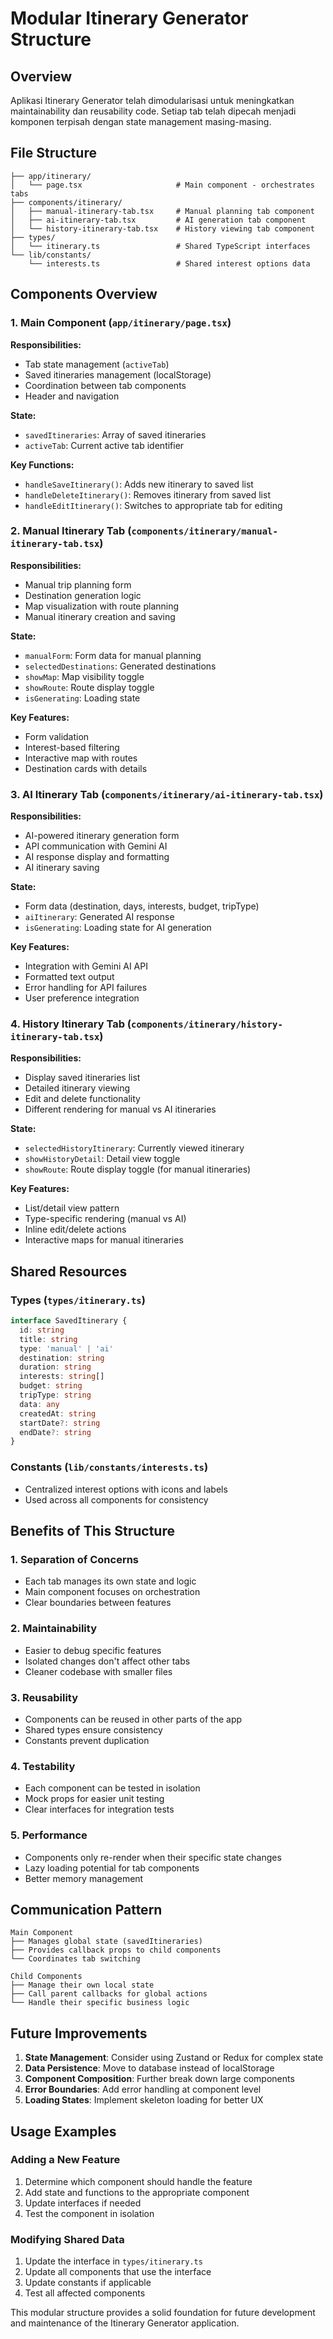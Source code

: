 # Modular Itinerary Generator Structure

## Overview
Aplikasi Itinerary Generator telah dimodularisasi untuk meningkatkan maintainability dan reusability code. Setiap tab telah dipecah menjadi komponen terpisah dengan state management masing-masing.

## File Structure

```
├── app/itinerary/
│   └── page.tsx                     # Main component - orchestrates tabs
├── components/itinerary/
│   ├── manual-itinerary-tab.tsx     # Manual planning tab component
│   ├── ai-itinerary-tab.tsx         # AI generation tab component
│   └── history-itinerary-tab.tsx    # History viewing tab component
├── types/
│   └── itinerary.ts                 # Shared TypeScript interfaces
└── lib/constants/
    └── interests.ts                 # Shared interest options data
```

## Components Overview

### 1. Main Component (`app/itinerary/page.tsx`)
**Responsibilities:**
- Tab state management (`activeTab`)
- Saved itineraries management (localStorage)
- Coordination between tab components
- Header and navigation

**State:**
- `savedItineraries`: Array of saved itineraries
- `activeTab`: Current active tab identifier

**Key Functions:**
- `handleSaveItinerary()`: Adds new itinerary to saved list
- `handleDeleteItinerary()`: Removes itinerary from saved list
- `handleEditItinerary()`: Switches to appropriate tab for editing

### 2. Manual Itinerary Tab (`components/itinerary/manual-itinerary-tab.tsx`)
**Responsibilities:**
- Manual trip planning form
- Destination generation logic
- Map visualization with route planning
- Manual itinerary creation and saving

**State:**
- `manualForm`: Form data for manual planning
- `selectedDestinations`: Generated destinations
- `showMap`: Map visibility toggle
- `showRoute`: Route display toggle
- `isGenerating`: Loading state

**Key Features:**
- Form validation
- Interest-based filtering
- Interactive map with routes
- Destination cards with details

### 3. AI Itinerary Tab (`components/itinerary/ai-itinerary-tab.tsx`)
**Responsibilities:**
- AI-powered itinerary generation form
- API communication with Gemini AI
- AI response display and formatting
- AI itinerary saving

**State:**
- Form data (destination, days, interests, budget, tripType)
- `aiItinerary`: Generated AI response
- `isGenerating`: Loading state for AI generation

**Key Features:**
- Integration with Gemini AI API
- Formatted text output
- Error handling for API failures
- User preference integration

### 4. History Itinerary Tab (`components/itinerary/history-itinerary-tab.tsx`)
**Responsibilities:**
- Display saved itineraries list
- Detailed itinerary viewing
- Edit and delete functionality
- Different rendering for manual vs AI itineraries

**State:**
- `selectedHistoryItinerary`: Currently viewed itinerary
- `showHistoryDetail`: Detail view toggle
- `showRoute`: Route display toggle (for manual itineraries)

**Key Features:**
- List/detail view pattern
- Type-specific rendering (manual vs AI)
- Inline edit/delete actions
- Interactive maps for manual itineraries

## Shared Resources

### Types (`types/itinerary.ts`)
```typescript
interface SavedItinerary {
  id: string
  title: string
  type: 'manual' | 'ai'
  destination: string
  duration: string
  interests: string[]
  budget: string
  tripType: string
  data: any
  createdAt: string
  startDate?: string
  endDate?: string
}
```

### Constants (`lib/constants/interests.ts`)
- Centralized interest options with icons and labels
- Used across all components for consistency

## Benefits of This Structure

### 1. **Separation of Concerns**
- Each tab manages its own state and logic
- Main component focuses on orchestration
- Clear boundaries between features

### 2. **Maintainability**
- Easier to debug specific features
- Isolated changes don't affect other tabs
- Cleaner codebase with smaller files

### 3. **Reusability**
- Components can be reused in other parts of the app
- Shared types ensure consistency
- Constants prevent duplication

### 4. **Testability**
- Each component can be tested in isolation
- Mock props for easier unit testing
- Clear interfaces for integration tests

### 5. **Performance**
- Components only re-render when their specific state changes
- Lazy loading potential for tab components
- Better memory management

## Communication Pattern

```
Main Component
├── Manages global state (savedItineraries)
├── Provides callback props to child components
└── Coordinates tab switching

Child Components
├── Manage their own local state
├── Call parent callbacks for global actions
└── Handle their specific business logic
```

## Future Improvements

1. **State Management**: Consider using Zustand or Redux for complex state
2. **Data Persistence**: Move to database instead of localStorage
3. **Component Composition**: Further break down large components
4. **Error Boundaries**: Add error handling at component level
5. **Loading States**: Implement skeleton loading for better UX

## Usage Examples

### Adding a New Feature
1. Determine which component should handle the feature
2. Add state and functions to the appropriate component
3. Update interfaces if needed
4. Test the component in isolation

### Modifying Shared Data
1. Update the interface in `types/itinerary.ts`
2. Update all components that use the interface
3. Update constants if applicable
4. Test all affected components

This modular structure provides a solid foundation for future development and maintenance of the Itinerary Generator application. 